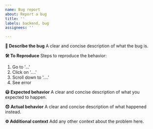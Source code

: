 ```yaml
---
name: Bug report
about: Report a bug
title: ''
labels: backend, bug
assignees: ''

---
```


**🐞 Describe the bug**
A clear and concise description of what the bug is.

**🛠️ To Reproduce**
Steps to reproduce the behavior:
1. Go to '...'
2. Click on '....'
3. Scroll down to '....'
4. See error

**😃 Expected behavior**
A clear and concise description of what you expected to happen.

**😞 Actual behavior**
A clear and concise description of what happened instead.

**⚙️ Additional context**
Add any other context about the problem here.
